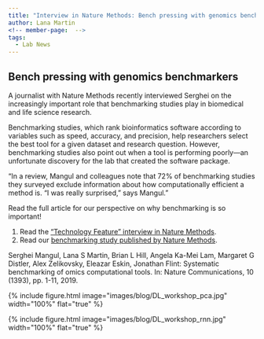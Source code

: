 ```yaml
---
title: "Interview in Nature Methods: Bench pressing with genomics benchmarkers"
author: Lana Martin
<!-- member-page:  -->
tags:
  - Lab News
---
```


## Bench pressing with genomics benchmarkers

A journalist with Nature Methods recently interviewed Serghei on the increasingly important role that benchmarking studies play in biomedical and life science research.

Benchmarking studies, which rank bioinformatics software according to variables such as speed, accuracy, and precision, help researchers select the best tool for a given dataset and research question. However, benchmarking studies also point out when a tool is performing poorly—an unfortunate discovery for the lab that created the software package.

“In a review, Mangul and colleagues note that 72% of benchmarking studies they surveyed exclude information about how computationally efficient a method is. “I was really surprised,” says Mangul.”

Read the full article for our perspective on why benchmarking is so important!

1. Read the [“Technology Feature” interview in Nature Methods](https://www.nature.com/articles/s41592-020-0768-1).
2. Read our [benchmarking study published by Nature Methods](https://www.nature.com/articles/s41467-019-09406-4).


Serghei Mangul, Lana S Martin, Brian L Hill, Angela Ka-Mei Lam, Margaret G Distler, Alex Zelikovsky, Eleazar Eskin, Jonathan Flint: Systematic benchmarking of omics computational tools. In: Nature Communications, 10 (1393), pp. 1-11, 2019.

{%
  include figure.html
  image="images/blog/DL_workshop_pca.jpg"
  width="100%"
  flat="true"
%}

{%
  include figure.html
  image="images/blog/DL_workshop_rnn.jpg"
  width="100%"
  flat="true"
%}

